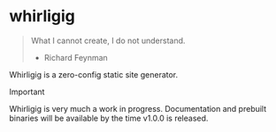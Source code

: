 # whirligig

> What I cannot create, I do not understand.
> - Richard Feynman

Whirligig is a zero-config static site generator.

> [!IMPORTANT]
> Whirligig is very much a work in progress. Documentation and prebuilt binaries will be available by the time v1.0.0 is released.
